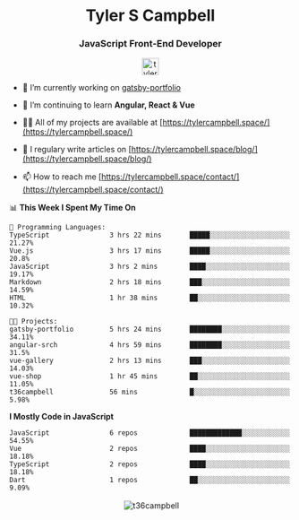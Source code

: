 <h1 align="center">Tyler S Campbell</h1>
<h3 align="center">JavaScript Front-End Developer</h3>
<p align="center">
<a href="https://linkedin.com/in/tyler-campbell36" target="blank"><img align="center" src="https://cdn.jsdelivr.net/npm/simple-icons@3.0.1/icons/linkedin.svg" alt="tyler-campbell36" height="30" width="30" /></a>
</p>

- 🔭 I’m currently working on [gatsby-portfolio](https://github.com/t36campbell/gatsby-portfolio)

- 🌱 I’m continuing to learn **Angular, React & Vue**

- 👨‍💻 All of my projects are available at [https://tylercampbell.space/](https://tylercampbell.space/)

- 📝 I regulary write articles on [https://tylercampbell.space/blog/](https://tylercampbell.space/blog/)

- 📫 How to reach me [https://tylercampbell.space/contact/](https://tylercampbell.space/contact/)

<!--START_SECTION:waka-->
📊 **This Week I Spent My Time On** 

```text
💬 Programming Languages: 
TypeScript               3 hrs 22 mins       █████░░░░░░░░░░░░░░░░░░░░   21.27% 
Vue.js                   3 hrs 17 mins       █████░░░░░░░░░░░░░░░░░░░░   20.8% 
JavaScript               3 hrs 2 mins        ████░░░░░░░░░░░░░░░░░░░░░   19.17% 
Markdown                 2 hrs 18 mins       ███░░░░░░░░░░░░░░░░░░░░░░   14.59% 
HTML                     1 hr 38 mins        ██░░░░░░░░░░░░░░░░░░░░░░░   10.32%

🐱‍💻 Projects: 
gatsby-portfolio         5 hrs 24 mins       ████████░░░░░░░░░░░░░░░░░   34.11% 
angular-srch             4 hrs 59 mins       ████████░░░░░░░░░░░░░░░░░   31.5% 
vue-gallery              2 hrs 13 mins       ███░░░░░░░░░░░░░░░░░░░░░░   14.03% 
vue-shop                 1 hr 45 mins        ██░░░░░░░░░░░░░░░░░░░░░░░   11.05% 
t36campbell              56 mins             █░░░░░░░░░░░░░░░░░░░░░░░░   5.98%

```

**I Mostly Code in JavaScript** 

```text
JavaScript               6 repos             █████████████░░░░░░░░░░░░   54.55% 
Vue                      2 repos             ████░░░░░░░░░░░░░░░░░░░░░   18.18% 
TypeScript               2 repos             ████░░░░░░░░░░░░░░░░░░░░░   18.18% 
Dart                     1 repos             ██░░░░░░░░░░░░░░░░░░░░░░░   9.09%

```



<!--END_SECTION:waka-->

<p align="center">&nbsp;<img align="center" src="https://github-readme-stats.vercel.app/api?username=t36campbell&show_icons=true" alt="t36campbell" /></p>

